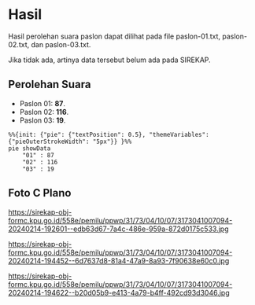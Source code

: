 # Hasil

Hasil perolehan suara paslon dapat dilihat pada file paslon-01.txt, paslon-02.txt, dan paslon-03.txt.

Jika tidak ada, artinya data tersebut belum ada pada SIREKAP.

## Perolehan Suara

 * Paslon 01: **87**.
 * Paslon 02: **116**.
 * Paslon 03: **19**.

```mermaid
%%{init: {"pie": {"textPosition": 0.5}, "themeVariables": {"pieOuterStrokeWidth": "5px"}} }%%
pie showData
    "01" : 87
    "02" : 116
    "03" : 19
```
## Foto C Plano

https://sirekap-obj-formc.kpu.go.id/558e/pemilu/ppwp/31/73/04/10/07/3173041007094-20240214-192601--edb63d67-7a4c-486e-959a-872d0175c533.jpg

https://sirekap-obj-formc.kpu.go.id/558e/pemilu/ppwp/31/73/04/10/07/3173041007094-20240214-194452--6d7637d8-81a4-47a9-8a93-7f90638e60c0.jpg

https://sirekap-obj-formc.kpu.go.id/558e/pemilu/ppwp/31/73/04/10/07/3173041007094-20240214-194622--b20d05b9-e413-4a79-b4ff-492cd93d3046.jpg
